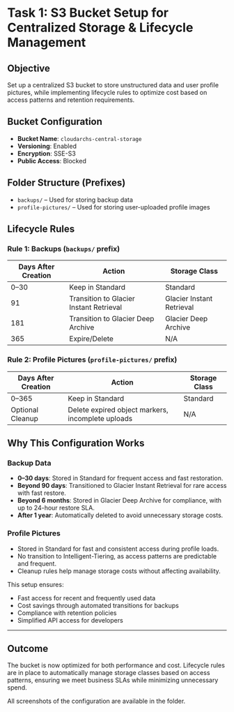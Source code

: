 
# Task 1: S3 Bucket Setup for Centralized Storage & Lifecycle Management

## Objective
Set up a centralized S3 bucket to store unstructured data and user profile pictures, while implementing lifecycle rules to optimize cost based on access patterns and retention requirements.

## Bucket Configuration

- **Bucket Name**: `cloudarchs-central-storage`
- **Versioning**: Enabled
- **Encryption**: SSE-S3
- **Public Access**: Blocked

## Folder Structure (Prefixes)

- `backups/` – Used for storing backup data
- `profile-pictures/` – Used for storing user-uploaded profile images

## Lifecycle Rules

### Rule 1: Backups (`backups/` prefix)
| Days After Creation | Action                          | Storage Class               |
|---------------------|----------------------------------|-----------------------------|
| 0–30                | Keep in Standard                 | Standard                    |
| 91                  | Transition to Glacier Instant Retrieval | Glacier Instant Retrieval |
| 181                 | Transition to Glacier Deep Archive | Glacier Deep Archive       |
| 365                 | Expire/Delete                    | N/A                         |

### Rule 2: Profile Pictures (`profile-pictures/` prefix)
| Days After Creation | Action                          | Storage Class               |
|---------------------|----------------------------------|-----------------------------|
| 0–365               | Keep in Standard                 | Standard                    |
| Optional Cleanup    | Delete expired object markers, incomplete uploads | N/A         |

## Why This Configuration Works

### Backup Data
- **0–30 days**: Stored in Standard for frequent access and fast restoration.
- **Beyond 90 days**: Transitioned to Glacier Instant Retrieval for rare access with fast restore.
- **Beyond 6 months**: Stored in Glacier Deep Archive for compliance, with up to 24-hour restore SLA.
- **After 1 year**: Automatically deleted to avoid unnecessary storage costs.

### Profile Pictures
- Stored in Standard for fast and consistent access during profile loads.
- No transition to Intelligent-Tiering, as access patterns are predictable and frequent.
- Cleanup rules help manage storage costs without affecting availability.

This setup ensures:
- Fast access for recent and frequently used data
- Cost savings through automated transitions for backups
- Compliance with retention policies
- Simplified API access for developers

---

## Outcome
The bucket is now optimized for both performance and cost. Lifecycle rules are in place to automatically manage storage classes based on access patterns, ensuring we meet business SLAs while minimizing unnecessary spend.

All screenshots of the configuration are available in the folder.
